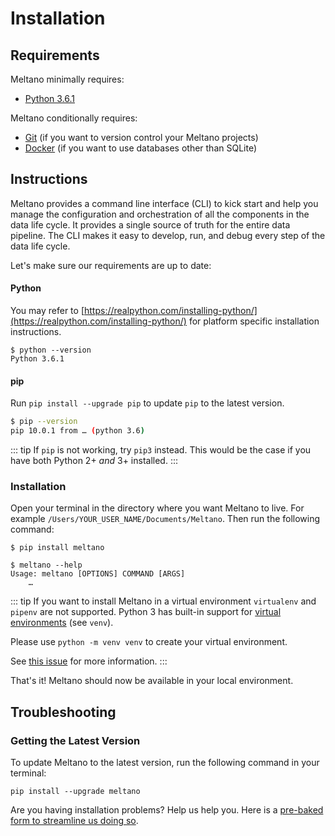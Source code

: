 # Installation

## Requirements

Meltano minimally requires:
- [Python 3.6.1](https://realpython.com/installing-python/)

Meltano conditionally requires:
- [Git](https://git-scm.com/) (if you want to version control your Meltano projects)
- [Docker](https://www.docker.com/get-started) (if you want to use databases other than SQLite)

## Instructions

Meltano provides a command line interface (CLI) to kick start and help you manage the configuration and orchestration of all the components in the data life cycle. It provides a single source of truth for the entire data pipeline. The CLI makes it easy to develop, run, and debug every step of the data life cycle.

Let's make sure our requirements are up to date:

#### Python
You may refer to [https://realpython.com/installing-python/](https://realpython.com/installing-python/) for platform specific installation instructions.

```
$ python --version
Python 3.6.1
```

#### pip
Run `pip install --upgrade pip` to update `pip` to the latest version.

```bash
$ pip --version
pip 10.0.1 from … (python 3.6)
```

::: tip
If `pip` is not working, try `pip3` instead. This would be the case if you have both Python 2+ *and* 3+ installed.
:::

### Installation

Open your terminal in the directory where you want Meltano to live. For example `/Users/YOUR_USER_NAME/Documents/Meltano`. Then run the following command:

```
$ pip install meltano
```

```
$ meltano --help
Usage: meltano [OPTIONS] COMMAND [ARGS]
    …
```

::: tip
If you want to install Meltano in a virtual environment `virtualenv` and `pipenv` are not supported. Python 3 has built-in support for [virtual environments](https://docs.python.org/3/tutorial/venv.html) (see `venv`).

Please use `python -m venv venv` to create your virtual environment.

See [this issue](https://gitlab.com/meltano/meltano/issues/141) for more information.
:::

That's it! Meltano should now be available in your local environment.

## Troubleshooting

### Getting the Latest Version

To update Meltano to the latest version, run the following command in your terminal:

```
pip install --upgrade meltano
```

Are you having installation problems? Help us help you. Here is a [pre-baked form to streamline us doing so](https://gitlab.com/meltano/meltano/issues/new?issue%5Bassignee_id%5D=&issue%5Bmilestone_id%5D=).
